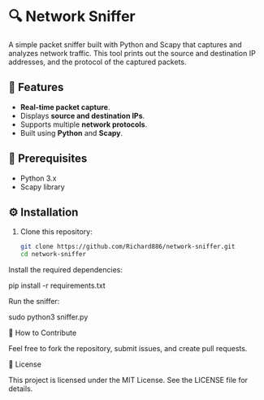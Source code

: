 # 🔍 Network Sniffer

A simple packet sniffer built with Python and Scapy that captures and analyzes network traffic. This tool prints out the source and destination IP addresses, and the protocol of the captured packets.

## 🚀 Features
- **Real-time packet capture**.
- Displays **source and destination IPs**.
- Supports multiple **network protocols**.
- Built using **Python** and **Scapy**.

## 📜 Prerequisites
- Python 3.x
- Scapy library

## ⚙️ Installation

1. Clone this repository:
   ```bash
   git clone https://github.com/Richard886/network-sniffer.git
   cd network-sniffer
Install the required dependencies:

pip install -r requirements.txt

Run the sniffer:

sudo python3 sniffer.py

💬 How to Contribute

Feel free to fork the repository, submit issues, and create pull requests.

📝 License

This project is licensed under the MIT License. See the LICENSE file for details.
